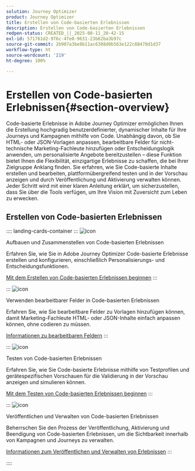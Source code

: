 ```yaml
---
solution: Journey Optimizer
product: Journey Optimizer
title: Erstellen von Code-basierten Erlebnissen
description: Erstellen von Code-basierten Erlebnissen
redpen-status: CREATED_||_2025-08-11_20-42-15
exl-id: 571761d2-976c-4fe0-9631-23b62ba3b97c
source-git-commit: 2b907a3be8b11ac6308d0b563e122c88478d1d37
workflow-type: ht
source-wordcount: '219'
ht-degree: 100%

---
```


# Erstellen von Code-basierten Erlebnissen{#section-overview}

Code-basierte Erlebnisse in Adobe Journey Optimizer ermöglichen Ihnen die Erstellung hochgradig benutzerdefinierter, dynamischer Inhalte für Ihre Journeys und Kampagnen mithilfe von Code. Unabhängig davon, ob Sie HTML- oder JSON-Vorlagen anpassen, bearbeitbare Felder für nicht-technische Marketing-Fachleute hinzufügen oder Entscheidungslogik anwenden, um personalisierte Angebote bereitzustellen – diese Funktion bietet Ihnen die Flexibilität, einzigartige Erlebnisse zu schaffen, die bei Ihrer Zielgruppe Anklang finden. Sie erfahren, wie Sie Code-basierte Inhalte erstellen und bearbeiten, plattformübergreifend testen und in der Vorschau anzeigen und durch Veröffentlichung und Aktivierung verwalten können. Jeder Schritt wird mit einer klaren Anleitung erklärt, um sicherzustellen, dass Sie über die Tools verfügen, um Ihre Vision mit Zuversicht zum Leben zu erwecken.

## Erstellen von Code-basierten Erlebnissen

:::: landing-cards-container
:::
![icon](https://cdn.experienceleague.adobe.com/icons/code-branch.svg?lang=de)

Aufbauen und Zusammenstellen von Code-basierten Erlebnissen

Erfahren Sie, wie Sie in Adobe Journey Optimizer Code-basierte Erlebnisse erstellen und konfigurieren, einschließlich Personalisierungs- und Entscheidungsfunktionen.

[Mit dem Erstellen von Code-basierten Erlebnissen beginnen](../using/code-based/create-code-based.md)
:::

:::
![icon](https://cdn.experienceleague.adobe.com/icons/list-check.svg?lang=de)

Verwenden bearbeitbarer Felder in Code-basierten Erlebnissen

Erfahren Sie, wie Sie bearbeitbare Felder zu Vorlagen hinzufügen können, damit Marketing-Fachleute HTML- oder JSON-Inhalte einfach anpassen können, ohne codieren zu müssen.

[Informationen zu bearbeitbaren Feldern](../using/code-based/code-based-form-fields.md)
:::

:::
![icon](https://cdn.experienceleague.adobe.com/icons/gear.svg?lang=de)

Testen von Code-basierten Erlebnissen

Erfahren Sie, wie Sie Code-basierte Erlebnisse mithilfe von Testprofilen und gerätespezifischen Vorschauen für die Validierung in der Vorschau anzeigen und simulieren können.

[Mit dem Testen von Code-basierten Erlebnissen beginnen](../using/code-based/test-code-based.md)
:::

:::
![icon](https://cdn.experienceleague.adobe.com/icons/circle-play.svg?lang=de)

Veröffentlichen und Verwalten von Code-basierten Erlebnissen

Beherrschen Sie den Prozess der Veröffentlichung, Aktivierung und Beendigung von Code-basierten Erlebnissen, um die Sichtbarkeit innerhalb von Kampagnen und Journeys zu verwalten.

[Informationen zum Veröffentlichen und Verwalten von Erlebnissen](../using/code-based/publish-code-based.md)
:::

::::
